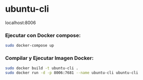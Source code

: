 # ubuntu-cli
localhost:8006

### Ejecutar con Docker compose:
```bash
sudo docker-compose up
```

### Compilar y Ejecutar Imagen Docker:
```bash
sudo docker build -t ubuntu-cli .
sudo docker run -d -p 8006:7681 --name ubuntu-cli ubuntu-cli
```

